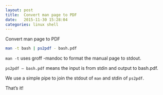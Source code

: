 ```yaml
---
layout: post
title:  Convert man page to PDF
date:   2015-11-30 15:28:04
categories: linux shell
---
```


Convert man page to PDF

```bash
man -t bash | ps2pdf - bash.pdf
```

`man -t` uses groff -mandoc to format the manual page to stdout.

`ps2pdf – bash.pdf` means the input is from stdin and output to bash.pdf.

We use a simple pipe to join the stdout of `man` and stdin of `ps2pdf`.

That’s it!
